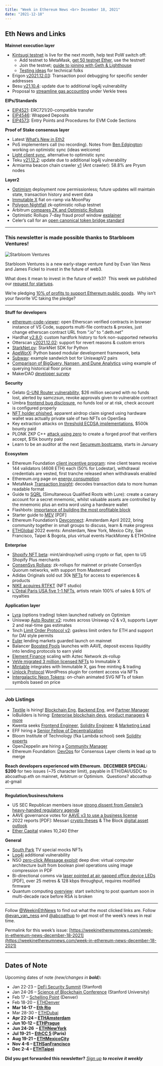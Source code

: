 ```yaml
---
title: "Week in Ethereum News <br> December 18, 2021"
date: "2021-12-18"
---
```


## **Eth News and Links**

**Mainnet execution layer**

- [Kintsugi testnet](https://kintsugi.themerge.dev/) is live for the next month, help test PoW switch off:
    - Add testnet to MetaMask, [get 50 testnet Ether](https://faucet.kintsugi.themerge.dev/), use the testnet!
    - Join the testnet; [guide to joining with Geth & Lighthouse](https://github.com/remyroy/ethstaker/blob/main/merge-devnet.md)
    - [Testing ideas](https://hackmd.io/WKpg6SNzQbi1jVKNgrSgWg) for technical folks
- Erigon [v2021.12.03](https://github.com/ledgerwatch/erigon/releases/tag/v2021.12.03): Transaction pool debugging for specific sender addresses 
- Besu [v21.10.4](https://github.com/hyperledger/besu/releases/tag/21.10.4): update due to additional log4j vulnerability
- Proposal to [streamline gas accounting](https://notes.ethereum.org/@vbuterin/verkle_write_gas_extension) under Verkle trees

**EIPs/Standards**

- [EIP4521](https://github.com/ethereum/EIPs/blob/43d367eacca27bb6e251a7a7e783921b9b277695/EIPS/eip-4521.md): ERC721/20-compatible transfer
- [EIP4546](https://github.com/ethereum/EIPs/blob/7069a3c4b6c59e755a000fc870b0085920eadb2c/EIPS/eip-4546.md): Wrapped Deposits
- [EIP4573](https://github.com/ethereum/EIPs/blob/5b0e6575d0eb7578f238b52e78b85d12fa6989e4/EIPS/eip-4573.md): Entry Points and Procedures for EVM Code Sections

**Proof of Stake consensus layer**

- Latest [What’s New in Eth2](https://hackmd.io/@benjaminion/eth2_news/https%3A%2F%2Fhackmd.io%2F%40benjaminion%2Fwnie2_211217)
- PoS implementers call (no recording). Notes from [Ben Edgington](https://hackmd.io/@benjaminion/HyxWQTdqY): working on optimistic sync (ideas welcome)
- [Light client sync](https://hackmd.io/s0mC78fHSZqhssRwJbLK9g), alternative to optimistic sync
- Teku [v21.12.2](https://github.com/ConsenSys/teku/releases/tag/21.12.2): update due to additional log4j vulnerability
- Armiarma beacon chain crawler [v1](https://medium.com/@migalabs/presenting-the-ant-crawler-release-6268387a88dc) (Ant crawler): 58.8% are Prysm nodes

**Layer2**

- [Optimism](https://optimismpbc.medium.com/all-gas-no-brakes-8b0f32afd466) deployment now permissionless; future updates will maintain state, transaction history and event data
- [Immutable X](https://support.immutable.com/hc/en-us/articles/4411697220879/) fiat on-ramp via MoonPay
- [Polygon Nightfall](https://blog.polygon.technology/zk-proofs-protocol-polygon-nightfall-launches-on-testnet-to-provide-low-cost-private-ethereum-transaction/) zk-optimistic rollup testnet
- Arbitrum [compares ZK and Optimistic Rollups](https://medium.com/offchainlabs/optimistic-rollups-the-present-and-future-of-ethereum-scaling-60fb9067ae87)
- Optimistic Rollups 7-day fraud proof window [explainer](https://twitter.com/bkiepuszewski/status/1471116288261038088)
- Celer’s call for an [open canonical token bridge standard](https://blog.celer.network/2021/12/13/say-no-to-vendor-lock-in-calling-for-an-open-canonical-token-bridge-standard/)

* * *

### **This newsletter is made possible thanks to Starbloom Ventures!**

![Starbloom Ventures](https://weekinethereumnews.com/wp-content/uploads/2021/11/Screenshot-from-2021-11-19-15-25-51.png)

Starbloom Ventures is a new early-stage venture fund by Evan Van Ness and James Fickel to invest in the future of web3. 

What does it mean to invest in the future of web3?  This week we published our [request for startups](https://twitter.com/evan_van_ness/status/1471593545085734922).

We’re pledging [10% of profits to support Ethereum public goods](https://twitter.com/evan_van_ness/status/1461840784819425288).  Why isn’t your favorite VC taking the pledge?

* * *

**Stuff for developers**

- [ethereum-code-viewer](https://github.com/dethcrypto/ethereum-code-viewer): open Etherscan verified contracts in browser instance of VS Code, supports multi-file contracts & proxies, just change etherscan contract URL from “.io” to “.deth.net”
- Hardhat [v2.8.0](https://github.com/nomiclabs/hardhat/releases/tag/hardhat%402.8.0): custom hardfork history to fork non-supported networks
- Otterscan [v2021.12.02](https://github.com/wmitsuda/otterscan/releases/tag/v2021.12.02-otterscan): support for revert reasons & custom errors
- [StarkNet.py](https://github.com/software-mansion/starknet.py): StarkNet SDK for Python
- [ApeWorX](https://www.getrevue.co/profile/ApeWorX/issues/introducing-apeworx-beta-issue-1-940734): Python based modular development framework, beta
- [Subway](https://github.com/libevm/subway): example sandwich bot for UniswapV2 pairs
- [Comparison of BigQuery, Nansen, and Dune Analytics](https://mirror.xyz/barniker.eth/J6s7SYB4hUc90LXb7s0lmSNCIydrA2AzxHJep445_xw) using example of querying historical floor price
- MakerDAO [developer survey](https://makerdao.typeform.com/to/eZ4IDyss)

**Security**

- Gelato [G-UNI Router vulnerability](https://twitter.com/gelatonetwork/status/1469813838916866050), $26 million secured with no funds lost, alerted by samczsun, revoke approvals given to vulnerable contract
- Umbra [frontend bug disclosure](https://www.scopelift.co/blog/umbra-frontend-bug-disclosure), no funds lost or at risk, check account is configured properly
- [NFT holder phished](https://twitter.com/dingalingts/status/1470095710888808449), apparent airdrop claim signed using hardware wallet was actually private sale of two NFTs on OpenSea
- Key extraction attacks on [threshold ECDSA implementations](https://hackmd.io/@omershlo/Sk_8JT-qt), $500k bounty paid
- PLONK ZKP C++ [attack using zero](https://cryptosubtlety.medium.com/00-8d4adcf4d255) to create a forged proof that verifiers accept, $15k bounty paid
- Learn to be an auditor at the next [Secureum bootcamp](https://twitter.com/0xRajeev/status/1470910752085065731), starts in January

**Ecosystem**

- Ethereum Foundation [client incentive program](https://blog.ethereum.org/2021/12/13/client-incentive-program/): nine client teams receive 144 validators (4608 ETH) each (50% for Lodestar), withdrawal credentials are vested, first tranche released when withdrawals enabled
- Ethereum.org page on [energy consumption](https://ethereum.org/en/energy-consumption/)
- MetaMask [Transaction Insight](https://metamask.zendesk.com/hc/en-us/articles/4412543412123): decodes transaction data to more human readable format
- Guide to [SQRL](https://medium.com/chainsafe-systems/sqrl-ing-mnemonic-phrases-97e23491bddc) (Simultaneous Qualified Roots with Lure): create a canary account for a secret mnemonic, whilst valuable assets are controlled by the mnemonic plus an extra word using a hardware wallet
- Flashbots: [importance of building the most profitable block](https://writings.flashbots.net/writings/on-the-most-profitable-block/)
- Starter guide to [MEV](https://github.com/0xmebius/mev/blob/main/MEV101.pdf) \[PDF\]
- Ethereum Foundation’s [Devconnect](https://blog.ethereum.org/2021/12/13/announcing-devconnect/): Amsterdam April 2022, bring community together in small groups to discuss, learn & make progress
- [ETHGlobal](https://ethglobal.medium.com/announcing-the-ethglobal-2022-season-51a7906bb3a4) 2022 events: Amsterdam, New York, Mexico City, San Francisco, Taipei & Bogota, plus virtual events HackMoney & ETHOnline

**Enterprise**

- [Shopify NFT beta](https://www.shopify.com/nft): mint/airdrop/sell using crypto or fiat, open to US Shopify Plus merchants
- [ConsenSys Rollups](https://consensys.net/blog/press-release/consensys-launches-consensys-rollups-with-the-support-of-mastercard-fostering-innovation-and-scalability-on-the-ethereum-mainnet-for-private-and-permissioned-blockchains/): zk-rollups for mainnet or private ConsenSys Quorum networks, with support from Mastercard
- Adidas Originals sold out 30k [NFTs](https://www.adidas.com/into_the_metaverse) for access to experiences & products
- [NIKE acquires RTFKT](https://news.nike.com/news/nike-acquires-rtfkt) (NFT studio)
- [L'Oréal Paris USA five 1-1 NFTs](https://www.lorealparisusa.com/nft-art), artists retain 100% of sales & 50% of royalties

**Application layer**

- [Lyra](https://blog.lyra.finance/lyra-is-live/) (options trading) token launched natively on Optimism
- Uniswap [Auto Router v2](https://uniswap.org/blog/auto-router-v2): routes across Uniswap v2 & v3, supports Layer 2 and real-time gas estimates
- 1inch [Limit Order Protocol v2](https://blog.1inch.io/the-1inch-limit-order-protocol-v2-is-released-81c6802db1bd): gasless limit orders for ETH and support for DAI style permits
- [Euler](https://blog.euler.finance/euler-launches-on-mainnet-507f343bbe0e) lending markets guarded launch on mainnet
- Balancer [Boosted Pools](https://medium.com/balancer-protocol/balancer-launches-boosted-pools-to-increase-lp-yields-ba3daadb59f9) launches with AAVE, deposit excess liquidity into lending protocols to earn yield
- [Element Finance](https://medium.com/element-finance/fixed-rates-for-everyone-l2-scaling-is-coming-to-element-a4eaaf6957f1) scaling with Aztec Network zk-rollup
- [VeVe migrated 3 million licensed NFTs](https://twitter.com/veve_official/status/1471258952583168000?s=20) to Immutable X
- [Mintable](https://twitter.com/mintable_app/status/1469529421694394370) integrates with Immutable X, gas free minting & trading
- [Unlock Protocol](https://unlock-protocol.com/blog/unlock-protocol-wordpress-plugin) WordPress plugin for content access via NFTs
- [Intergalactic Neon Tokens](https://twitter.com/smpalladino/status/1469881372273790984): on-chain animated SVG NFTs of token symbols based on price

* * *

### **Job Listings**

- [Textile](https://textile.io/) is hiring! [Blockchain Eng](https://grnh.se/f093ec154us), [Backend Eng](https://grnh.se/526aef8d4us), and [Partner Manager](https://grnh.se/06c1dfdf4us)
- IoBuilders is hiring: [Enterprise blockchain devs](https://www.linkedin.com/jobs/view/2753213671), [product managers](https://www.linkedin.com/jobs/view/2753213143) & [more](https://www.linkedin.com/company/iobuilders)
- Kwenta seeks [Frontend Engineer](https://blog.kwenta.io/kwenta-open-position-front-end-developer/), [Solidity Engineer](https://blog.kwenta.io/kwenta-open-position-solidity-engineer/) & [Marketing Lead](https://blog.kwenta.io/kwenta-open-position-marketing-manager/)
- EFF hiring a [Senior Fellow of Decentralization](https://www.eff.org/deeplinks/2021/12/dream-job-alert-senior-fellow-decentralization-eff)
- Bloom Institute of Technology (fka Lambda school) seek [Solidity experts](https://jobs.lever.co/BloomTech/c3ff6acf-c8ad-4957-b1a9-23a5f693598f) 
- OpenZeppelin are hiring a [Community Manager](https://openzeppelin.com/jobs/opening/?gh_jid=4847457003)
- Ethereum Foundation: [DevOps](https://ethereum.bamboohr.com/jobs/view.php?id=53&source=weekinethnews) for Consensus Layer clients in lead up to merge

**Reach developers experienced with Ethereum.  DECEMBER SPECIAL: $200** for two issues (~75 character limit), payable in ETH/DAI/USDC to abcoathup.eth on mainnet, Arbitrum or Optimism.  Questions? abcoathup at-gmail

* * *

**Regulation/business/tokens**

- US SEC Republican members issue [strong dissent from Gensler’s heavy-handed regulatory agenda](https://www.sec.gov/news/statement/peirce-roisman-falling-further-back-121321)
- AAVE governance votes for [AAVE v3 to use a business license](https://snapshot.org/#/aave.eth/proposal/0x483f30ac318ac7e26fbc9804a48ccd9126078d19c91f19a53c56aeacb7689f4a)
- 2022 reports \[PDF\]: Messari [crypto theses](https://messari.io/pdf/messari-report-crypto-theses-for-2022.pdf) & The Block [digital asset outlook](https://www.tbstat.com/wp/uploads/2021/12/The-Block-Research-2022-Digital-Asset-Outlook.v2.pdf)
- [Ether Capital](https://twitter.com/ethcap/status/1471115850589642765?s=20) stakes 10,240 Ether

**General**

- [South Park](https://www.hollywoodreporter.com/movies/movie-features/south-park-post-covid-the-return-of-covid-movie-mocks-nfts-1235063697/) TV special mocks NFTs
- [Log4j](https://blog.cloudflare.com/protection-against-cve-2021-45046-the-additional-log4j-rce-vulnerability/) additional vulnerability
- NSO [zero-click iMessage exploit](https://googleprojectzero.blogspot.com/2021/12/a-deep-dive-into-nso-zero-click.html) deep dive: virtual computer architecture built from boolean pixel operations using image compression in PDF
- Bi-directional comms via [laser pointed at air gapped office device LEDs](https://intellisec.de/pubs/2021-acsac.pdf) \[PDF\], over 25 metres & 128 kbps throughput, requires modified firmware
- Quantum computing [overview](https://sam-jaques.appspot.com/quantum_landscape): start switching to post quantum soon in multi-decade race before RSA is broken

* * *

Follow [@WeekinEthNews](https://twitter.com/WeekInEthNews) to find out what the most clicked links are. Follow [@evan\_van\_ness](https://twitter.com/evan_van_ness) and [@abcoathup](https://twitter.com/abcoathup) to get most of the week’s news in real time.

Permalink for this week’s issue: [https://weekinethereumnews.com/week-in-ethereum-news-december-18-2021](https://weekinethereumnews.com/week-in-ethereum-news-december-18-2021)

* * *

## **Dates of Note**

Upcoming dates of note _(new/changes in **bold**)_**:**

- Jan 22-23 – [DeFi Security Summit](https://defisecuritysummit.org/) (Stanford)
- Jan 24-26 – [Science of Blockchain Conference](https://cbr.stanford.edu/sbc22/) (Stanford University)
- Feb 17 – [Schelling Point](https://schellingpoint.gitcoin.co/) (Denver) 
- Feb 18-20 – [ETHDenver](https://www.ethdenver.com/)
- **Mar 14-17 – [Eth Rio](https://www.ethrio.org/)**
- Mar 28-30 – [ETHDubai](https://www.ethdubai.xyz/)
- **Apr 22-24 – [ETHAmsterdam](https://amsterdam.ethglobal.com/)**
- **Jun 10-12 – [ETHPrague](https://ethprague.com/)**
- **Jun 24-26  – [ETHNewYork](https://ethglobal.medium.com/announcing-the-ethglobal-2022-season-51a7906bb3a4)** 
- **Jul 19-21 – [EthCC 5](https://ethcc.io/) (Paris)**
- **Aug 19-21 – [ETHMexicoCity](https://ethglobal.medium.com/announcing-the-ethglobal-2022-season-51a7906bb3a4)**
- **Nov 4-6 – [ETHSanFrancisco](https://ethglobal.medium.com/announcing-the-ethglobal-2022-season-51a7906bb3a4)**
- **Dec 2-4 – [ETHTaipei](https://ethglobal.medium.com/announcing-the-ethglobal-2022-season-51a7906bb3a4)**

**Did you get forwarded this newsletter?** _[Sign up](https://weekinethereum.substack.com/subscribe#about) **to receive it weekly**_
